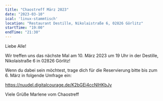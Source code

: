 ```yaml
---
title: "Chaostreff März 2023"
date: "2023-03-10"
ical: 'linux-stammtisch'
location: "Restaurant Destille, Nikolaistraße 6, 02826 Görlitz"
startTime: "19:00"
endTime: "21:30"
---
```


Liebe Alle!

Wir treffen uns das nächste Mal am 10. März 2023 um 19 Uhr in der Destille, Nikolaistraße 6 in 02826 Görlitz! 

Wenn du dabei sein möchtest, trage dich für die Reservierung bitte bis zum 6. März in folgende Umfrage ein:

https://nuudel.digitalcourage.de/K2bGEi4ccNlHKbJy

Viele Grüße
Marlene vom Chaostreff